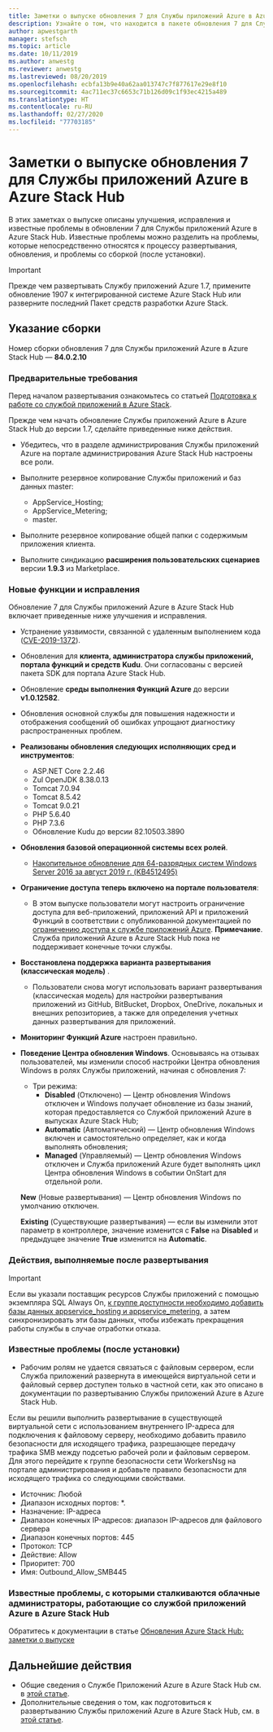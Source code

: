 ```yaml
---
title: Заметки о выпуске обновления 7 для Службы приложений Azure в Azure Stack Hub
description: Узнайте о том, что находится в пакете обновления 7 для Службы приложений в Azure Stack Hub, какие есть известные проблемы и откуда скачать обновление.
author: apwestgarth
manager: stefsch
ms.topic: article
ms.date: 10/11/2019
ms.author: anwestg
ms.reviewer: anwestg
ms.lastreviewed: 08/20/2019
ms.openlocfilehash: ecbfa13b9e40a62aa013747c7f877617e29e8f10
ms.sourcegitcommit: 4ac711ec37c6653c71b126d09c1f93ec4215a489
ms.translationtype: HT
ms.contentlocale: ru-RU
ms.lasthandoff: 02/27/2020
ms.locfileid: "77703185"
---
```

# <a name="app-service-on-azure-stack-hub-update-7-release-notes"></a>Заметки о выпуске обновления 7 для Службы приложений Azure в Azure Stack Hub

В этих заметках о выпуске описаны улучшения, исправления и известные проблемы в обновлении 7 для Службы приложений Azure в Azure Stack Hub. Известные проблемы можно разделить на проблемы, которые непосредственно относятся к процессу развертывания, обновления, и проблемы со сборкой (после установки).

> [!IMPORTANT]
> Прежде чем развертывать Службу приложений Azure 1.7, примените обновление 1907 к интегрированной системе Azure Stack Hub или разверните последний Пакет средств разработки Azure Stack.


## <a name="build-reference"></a>Указание сборки

Номер сборки обновления 7 для Службы приложений Azure в Azure Stack Hub — **84.0.2.10**

### <a name="prerequisites"></a>Предварительные требования

Перед началом развертывания ознакомьтесь со статьей [Подготовка к работе со службой приложений в Azure Stack](azure-stack-app-service-before-you-get-started.md).

Прежде чем начать обновление Службы приложений Azure в Azure Stack Hub до версии 1.7, сделайте приведенные ниже действия.

- Убедитесь, что в разделе администрирования Службы приложений Azure на портале администрирования Azure Stack Hub настроены все роли.

- Выполните резервное копирование Службы приложений и баз данных master:
  - AppService_Hosting;
  - AppService_Metering;
  - master.

- Выполните резервное копирование общей папки с содержимым приложения клиента.

- Выполните синдикацию **расширения пользовательских сценариев** версии **1.9.3** из Marketplace.

### <a name="new-features-and-fixes"></a>Новые функции и исправления

Обновление 7 для Службы приложений Azure в Azure Stack Hub включает приведенные ниже улучшения и исправления.

- Устранение уязвимости, связанной с удаленным выполнением кода ([CVE-2019-1372](https://portal.msrc.microsoft.com/en-US/security-guidance/advisory/CVE-2019-1372)).

- Обновления для **клиента, администратора службы приложений, портала функций и средств Kudu**. Они согласованы с версией пакета SDK для портала Azure Stack Hub.

- Обновление **среды выполнения Функций Azure** до версии **v1.0.12582**.

- Обновления основной службы для повышения надежности и отображения сообщений об ошибках упрощают диагностику распространенных проблем.

- **Реализованы обновления следующих исполняющих сред и инструментов**:
  - ASP.NET Core 2.2.46
  - Zul OpenJDK 8.38.0.13
  - Tomcat 7.0.94
  - Tomcat 8.5.42
  - Tomcat 9.0.21
  - PHP 5.6.40
  - PHP 7.3.6
  - Обновление Kudu до версии 82.10503.3890

- **Обновления базовой операционной системы всех ролей**.
  - [Накопительное обновление для 64-разрядных систем Windows Server 2016 за август 2019 г. (KB4512495)](https://support.microsoft.com/help/4512495)

- **Ограничение доступа теперь включено на портале пользователя**:
  - В этом выпуске пользователи могут настроить ограничение доступа для веб-приложений, приложений API и приложений Функций в соответствии с опубликованной документацией по [ограничению доступа к службе приложений Azure](https://docs.microsoft.com/azure/app-service/app-service-ip-restrictions). **Примечание**. Служба приложений Azure в Azure Stack Hub пока не поддерживает конечные точки службы.

- **Восстановлена поддержка варианта развертывания (классическая модель)** .
  - Пользователи снова могут использовать вариант развертывания (классическая модель) для настройки развертывания приложений из GitHub, BitBucket, Dropbox, OneDrive, локальных и внешних репозиториев, а также для определения учетных данных развертывания для приложений.

- **Мониторинг Функций Azure** настроен правильно.

- **Поведение Центра обновления Windows**. Основываясь на отзывах пользователей, мы изменили способ настройки Центра обновления Windows в ролях Службы приложений, начиная с обновления 7:
  - Три режима:
    - **Disabled** (Отключено) — Центр обновления Windows отключен и Windows получает обновление из базы знаний, которая предоставляется со Службой приложений Azure в выпусках Azure Stack Hub;
    - **Automatic** (Автоматический) — Центр обновления Windows включен и самостоятельно определяет, как и когда выполнять обновления;
    - **Managed** (Управляемый) — Центр обновления Windows отключен и Служба приложений Azure будет выполнять цикл Центра обновления Windows в событии OnStart для отдельной роли.

  **New** (Новые развертывания) — Центр обновления Windows по умолчанию отключен.

  **Existing** (Существующие развертывания) — если вы изменили этот параметр в контроллере, значение изменится с **False** на **Disabled** и предыдущее значение **True** изменится на **Automatic**.

### <a name="post-deployment-steps"></a>Действия, выполняемые после развертывания

> [!IMPORTANT]
> Если вы указали поставщик ресурсов Службы приложений с помощью экземпляра SQL Always On, [к группе доступности необходимо добавить базы данных appservice_hosting и appservice_metering](https://docs.microsoft.com/sql/database-engine/availability-groups/windows/availability-group-add-a-database), а затем синхронизировать эти базы данных, чтобы избежать прекращения работы службы в случае отработки отказа.

### <a name="known-issues-post-installation"></a>Известные проблемы (после установки)

- Рабочим ролям не удается связаться с файловым сервером, если Служба приложений развернута в имеющейся виртуальной сети и файловый сервер доступен только в частной сети, как это описано в документации по развертыванию Службы приложений Azure в Azure Stack Hub.

Если вы решили выполнить развертывание в существующей виртуальной сети с использованием внутреннего IP-адреса для подключения к файловому серверу, необходимо добавить правило безопасности для исходящего трафика, разрешающее передачу трафика SMB между подсетью рабочей роли и файловым сервером. Для этого перейдите к группе безопасности сети WorkersNsg на портале администрирования и добавьте правило безопасности для исходящего трафика со следующими свойствами.
 * Источник: Любой
 * Диапазон исходных портов: *.
 * Назначение: IP-адреса
 * Диапазон конечных IP-адресов: диапазон IP-адресов для файлового сервера
 * Диапазон конечных портов: 445
 * Протокол: TCP
 * Действие: Allow
 * Приоритет: 700
 * Имя: Outbound_Allow_SMB445

### <a name="known-issues-for-cloud-admins-operating-azure-app-service-on-azure-stack-hub"></a>Известные проблемы, с которыми сталкиваются облачные администраторы, работающие со службой приложений Azure в Azure Stack Hub

Обратитесь к документации в статье [Обновления Azure Stack Hub: заметки о выпуске](azure-stack-release-notes-1907.md)

## <a name="next-steps"></a>Дальнейшие действия

- Общие сведения о Службе Приложений Azure в Azure Stack Hub см. в [этой статье](azure-stack-app-service-overview.md).
- Дополнительные сведения о том, как подготовиться к развертыванию Службы приложений Azure в Azure Stack Hub, см. в [этой статье](azure-stack-app-service-before-you-get-started.md).
